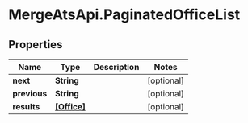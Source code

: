 # MergeAtsApi.PaginatedOfficeList

## Properties

Name | Type | Description | Notes
------------ | ------------- | ------------- | -------------
**next** | **String** |  | [optional] 
**previous** | **String** |  | [optional] 
**results** | [**[Office]**](Office.md) |  | [optional] 


